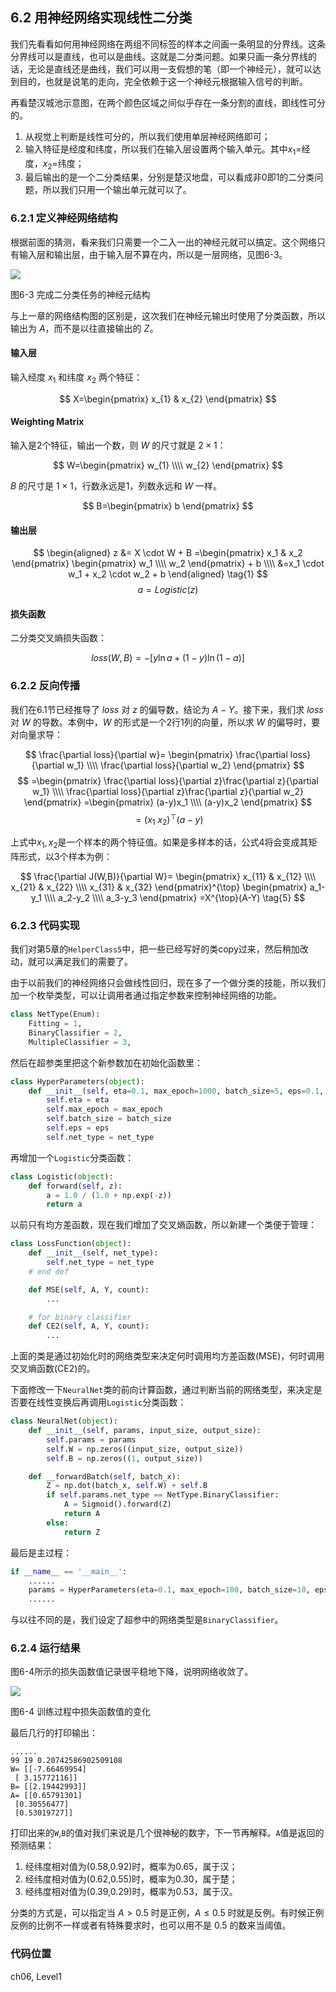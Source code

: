 <!--Copyright © Microsoft Corporation. All rights reserved.
  适用于[License](https://github.com/Microsoft/ai-edu/blob/master/LICENSE.md)版权许可-->
  
## 6.2 用神经网络实现线性二分类

我们先看看如何用神经网络在两组不同标签的样本之间画一条明显的分界线。这条分界线可以是直线，也可以是曲线。这就是二分类问题。如果只画一条分界线的话，无论是直线还是曲线，我们可以用一支假想的笔（即一个神经元），就可以达到目的，也就是说笔的走向，完全依赖于这一个神经元根据输入信号的判断。

再看楚汉城池示意图，在两个颜色区域之间似乎存在一条分割的直线，即线性可分的。

1. 从视觉上判断是线性可分的，所以我们使用单层神经网络即可；
2. 输入特征是经度和纬度，所以我们在输入层设置两个输入单元。其中$x_1=$经度，$x_2=$纬度；
3. 最后输出的是一个二分类结果，分别是楚汉地盘，可以看成非0即1的二分类问题，所以我们只用一个输出单元就可以了。

### 6.2.1 定义神经网络结构

根据前面的猜测，看来我们只需要一个二入一出的神经元就可以搞定。这个网络只有输入层和输出层，由于输入层不算在内，所以是一层网络，见图6-3。

<img src="https://aiedugithub4a2.blob.core.windows.net/a2-images/Images/6/BinaryClassifierNN.png" ch="500" />

图6-3 完成二分类任务的神经元结构

与上一章的网络结构图的区别是，这次我们在神经元输出时使用了分类函数，所以输出为 $A$，而不是以往直接输出的 $Z$。

#### 输入层

输入经度 $x_1$ 和纬度 $x_2$ 两个特征：

$$
X=\begin{pmatrix}
x_{1} & x_{2}
\end{pmatrix}
$$

#### Weighting Matrix

输入是2个特征，输出一个数，则 $W$ 的尺寸就是 $2\times 1$：

$$
W=\begin{pmatrix}
w_{1} \\\\ w_{2}
\end{pmatrix}
$$

$B$ 的尺寸是 $1\times 1$，行数永远是1，列数永远和 $W$ 一样。

$$
B=\begin{pmatrix}
b
\end{pmatrix}
$$

#### 输出层

$$
\begin{aligned}    
z &= X \cdot W + B
=\begin{pmatrix}
    x_1 & x_2
\end{pmatrix}
\begin{pmatrix}
    w_1 \\\\ w_2
\end{pmatrix} + b \\\\
&=x_1 \cdot w_1 + x_2 \cdot w_2 + b 
\end{aligned}
\tag{1}
$$
$$a = Logistic(z) \tag{2}$$

#### 损失函数

二分类交叉熵损失函数：

$$
loss(W,B) = -[y\ln a+(1-y)\ln(1-a)] \tag{3}
$$

### 6.2.2 反向传播

我们在6.1节已经推导了 $loss$ 对 $z$ 的偏导数，结论为 $A-Y$。接下来，我们求 $loss$ 对 $W$ 的导数。本例中，$W$ 的形式是一个2行1列的向量，所以求 $W$ 的偏导时，要对向量求导：

$$
\frac{\partial loss}{\partial w}=
\begin{pmatrix}
    \frac{\partial loss}{\partial w_1} \\\\ 
    \frac{\partial loss}{\partial w_2}
\end{pmatrix}
$$
$$
=\begin{pmatrix}
 \frac{\partial loss}{\partial z}\frac{\partial z}{\partial w_1} \\\\
 \frac{\partial loss}{\partial z}\frac{\partial z}{\partial w_2}   
\end{pmatrix}
=\begin{pmatrix}
    (a-y)x_1 \\\\
    (a-y)x_2
\end{pmatrix}
$$
$$
=(x_1 \ x_2)^{\top} (a-y) \tag{4}
$$

上式中$x_1,x_2$是一个样本的两个特征值。如果是多样本的话，公式4将会变成其矩阵形式，以3个样本为例：

$$
\frac{\partial J(W,B)}{\partial W}=
\begin{pmatrix}
    x_{11} & x_{12} \\\\
    x_{21} & x_{22} \\\\
    x_{31} & x_{32} 
\end{pmatrix}^{\top}
\begin{pmatrix}
    a_1-y_1 \\\\
    a_2-y_2 \\\\
    a_3-y_3 
\end{pmatrix}
=X^{\top}(A-Y) \tag{5}
$$

### 6.2.3 代码实现

我们对第5章的`HelperClass5`中，把一些已经写好的类copy过来，然后稍加改动，就可以满足我们的需要了。

由于以前我们的神经网络只会做线性回归，现在多了一个做分类的技能，所以我们加一个枚举类型，可以让调用者通过指定参数来控制神经网络的功能。

```Python
class NetType(Enum):
    Fitting = 1,
    BinaryClassifier = 2,
    MultipleClassifier = 3,
```

然后在超参类里把这个新参数加在初始化函数里：

```Python
class HyperParameters(object):
    def __init__(self, eta=0.1, max_epoch=1000, batch_size=5, eps=0.1, net_type=NetType.Fitting):
        self.eta = eta
        self.max_epoch = max_epoch
        self.batch_size = batch_size
        self.eps = eps
        self.net_type = net_type
```
再增加一个`Logistic`分类函数：

```Python
class Logistic(object):
    def forward(self, z):
        a = 1.0 / (1.0 + np.exp(-z))
        return a
```

以前只有均方差函数，现在我们增加了交叉熵函数，所以新建一个类便于管理：

```Python
class LossFunction(object):
    def __init__(self, net_type):
        self.net_type = net_type
    # end def

    def MSE(self, A, Y, count):
        ...

    # for binary classifier
    def CE2(self, A, Y, count):
        ...
```
上面的类是通过初始化时的网络类型来决定何时调用均方差函数(MSE)，何时调用交叉熵函数(CE2)的。

下面修改一下`NeuralNet`类的前向计算函数，通过判断当前的网络类型，来决定是否要在线性变换后再调用`Logistic`分类函数：

```Python
class NeuralNet(object):
    def __init__(self, params, input_size, output_size):
        self.params = params
        self.W = np.zeros((input_size, output_size))
        self.B = np.zeros((1, output_size))

    def __forwardBatch(self, batch_x):
        Z = np.dot(batch_x, self.W) + self.B
        if self.params.net_type == NetType.BinaryClassifier:
            A = Sigmoid().forward(Z)
            return A
        else:
            return Z
```

最后是主过程：

```Python
if __name__ == '__main__':
    ......
    params = HyperParameters(eta=0.1, max_epoch=100, batch_size=10, eps=1e-3, net_type=NetType.BinaryClassifier)
    ......
```

与以往不同的是，我们设定了超参中的网络类型是`BinaryClassifier`。

### 6.2.4 运行结果

图6-4所示的损失函数值记录很平稳地下降，说明网络收敛了。

<img src="https://aiedugithub4a2.blob.core.windows.net/a2-images/Images/6/binary_loss.png" ch="500" />

图6-4 训练过程中损失函数值的变化

最后几行的打印输出：

```
......
99 19 0.20742586902509108
W= [[-7.66469954]
 [ 3.15772116]]
B= [[2.19442993]]
A= [[0.65791301]
 [0.30556477]
 [0.53019727]]
```

打印出来的`W`,`B`的值对我们来说是几个很神秘的数字，下一节再解释。`A`值是返回的预测结果：

1. 经纬度相对值为(0.58,0.92)时，概率为0.65，属于汉；
2. 经纬度相对值为(0.62,0.55)时，概率为0.30，属于楚；
3. 经纬度相对值为(0.39,0.29)时，概率为0.53，属于汉。

分类的方式是，可以指定当 $A>0.5$ 时是正例，$A\leq 0.5$ 时就是反例。有时候正例反例的比例不一样或者有特殊要求时，也可以用不是 $0.5$ 的数来当阈值。

### 代码位置

ch06, Level1
